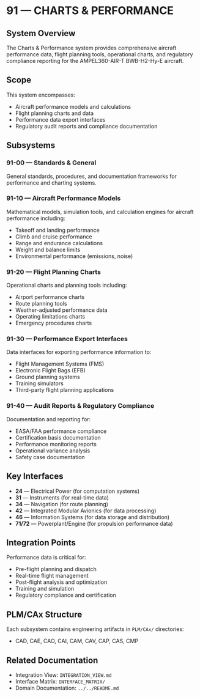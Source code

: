 # 91 — CHARTS & PERFORMANCE

## System Overview

The Charts & Performance system provides comprehensive aircraft performance data, flight planning tools, operational charts, and regulatory compliance reporting for the AMPEL360-AIR-T BWB-H2-Hy-E aircraft.

## Scope

This system encompasses:
- Aircraft performance models and calculations
- Flight planning charts and data
- Performance data export interfaces
- Regulatory audit reports and compliance documentation

## Subsystems

### 91-00 — Standards & General
General standards, procedures, and documentation frameworks for performance and charting systems.

### 91-10 — Aircraft Performance Models
Mathematical models, simulation tools, and calculation engines for aircraft performance including:
- Takeoff and landing performance
- Climb and cruise performance
- Range and endurance calculations
- Weight and balance limits
- Environmental performance (emissions, noise)

### 91-20 — Flight Planning Charts
Operational charts and planning tools including:
- Airport performance charts
- Route planning tools
- Weather-adjusted performance data
- Operating limitations charts
- Emergency procedures charts

### 91-30 — Performance Export Interfaces
Data interfaces for exporting performance information to:
- Flight Management Systems (FMS)
- Electronic Flight Bags (EFB)
- Ground planning systems
- Training simulators
- Third-party flight planning applications

### 91-40 — Audit Reports & Regulatory Compliance
Documentation and reporting for:
- EASA/FAA performance compliance
- Certification basis documentation
- Performance monitoring reports
- Operational variance analysis
- Safety case documentation

## Key Interfaces

- **24** — Electrical Power (for computation systems)
- **31** — Instruments (for real-time data)
- **34** — Navigation (for route planning)
- **42** — Integrated Modular Avionics (for data processing)
- **46** — Information Systems (for data storage and distribution)
- **71/72** — Powerplant/Engine (for propulsion performance data)

## Integration Points

Performance data is critical for:
- Pre-flight planning and dispatch
- Real-time flight management
- Post-flight analysis and optimization
- Training and simulation
- Regulatory compliance and certification

## PLM/CAx Structure

Each subsystem contains engineering artifacts in `PLM/CAx/` directories:
- CAD, CAE, CAO, CAI, CAM, CAV, CAP, CAS, CMP

## Related Documentation

- Integration View: `INTEGRATION_VIEW.md`
- Interface Matrix: `INTERFACE_MATRIX/`
- Domain Documentation: `../../README.md`
